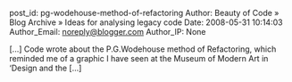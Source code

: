 post_id: pg-wodehouse-method-of-refactoring
Author: Beauty of Code » Blog Archive » Ideas for analysing legacy code
Date: 2008-05-31 10:14:03
Author_Email: noreply@blogger.com
Author_IP: None

[...] Code wrote about the P.G.Wodehouse method of Refactoring, which reminded me of a graphic I have seen at the Museum of Modern Art in ‘Design and the [...]
